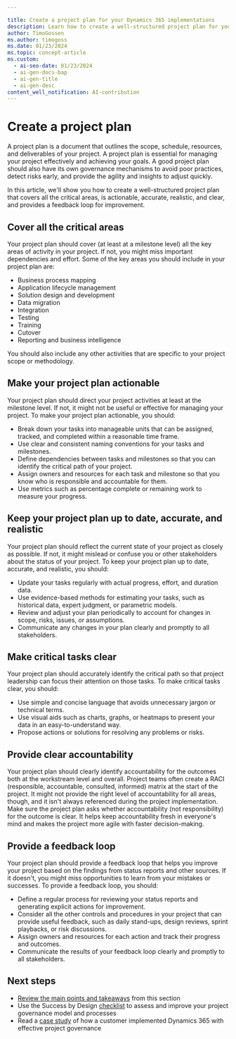```yaml
---

title: Create a project plan for your Dynamics 365 implementations
description: Learn how to create a well-structured project plan for your Dynamics 365 implementation that covers all the critical areas provides a feedback loop for improvement.
author: TimoGossen
ms.author: timogoss
ms.date: 01/23/2024
ms.topic: concept-article
ms.custom:
  - ai-seo-date: 01/23/2024
  - ai-gen-docs-bap
  - ai-gen-title
  - ai-gen-desc
content_well_notification: AI-contribution
---
```


# Create a project plan

A project plan is a document that outlines the scope, schedule, resources, and deliverables of your project. A project plan is essential for managing your project effectively and achieving your goals. A good project plan should also have its own governance mechanisms to avoid poor practices, detect risks early, and provide the agility and insights to adjust quickly.

In this article, we'll show you how to create a well-structured project plan that covers all the critical areas, is actionable, accurate, realistic, and clear, and provides a feedback loop for improvement.

## Cover all the critical areas

Your project plan should cover (at least at a milestone level) all the key areas of activity in your project. If not, you might miss important dependencies and effort. Some of the key areas you should include in your project plan are:

- Business process mapping
- Application lifecycle management
- Solution design and development
- Data migration
- Integration
- Testing
- Training
- Cutover
- Reporting and business intelligence

You should also include any other activities that are specific to your project scope or methodology.

## Make your project plan actionable

Your project plan should direct your project activities at least at the milestone level. If not, it might not be useful or effective for managing your project. To make your project plan actionable, you should:

- Break down your tasks into manageable units that can be assigned, tracked, and completed within a reasonable time frame.
- Use clear and consistent naming conventions for your tasks and milestones.
- Define dependencies between tasks and milestones so that you can identify the critical path of your project.
- Assign owners and resources for each task and milestone so that you know who is responsible and accountable for them.
- Use metrics such as percentage complete or remaining work to measure your progress.

## Keep your project plan up to date, accurate, and realistic

Your project plan should reflect the current state of your project as closely as possible. If not, it might mislead or confuse you or other stakeholders about the status of your project. To keep your project plan up to date, accurate, and realistic, you should:

- Update your tasks regularly with actual progress, effort, and duration data.
- Use evidence-based methods for estimating your tasks, such as historical data, expert judgment, or parametric models.
- Review and adjust your plan periodically to account for changes in scope, risks, issues, or assumptions.
- Communicate any changes in your plan clearly and promptly to all stakeholders.

## Make critical tasks clear

Your project plan should accurately identify the critical path so that project leadership can focus their attention on those tasks. To make critical tasks clear, you should:

- Use simple and concise language that avoids unnecessary jargon or technical terms.
- Use visual aids such as charts, graphs, or heatmaps to present your data in an easy-to-understand way.
- Propose actions or solutions for resolving any problems or risks.

## Provide clear accountability

Your project plan should clearly identify accountability for the outcomes both at the workstream level and overall. Project teams often create a RACI (responsible, accountable, consulted, informed) matrix at the start of the project. It might not provide the right level of accountability for all areas, though, and it isn't always referenced during the project implementation. Make sure the project plan asks whether accountability (not responsibility) for the outcome is clear. It helps keep accountability fresh in everyone's mind and makes the project more agile with faster decision-making.

## Provide a feedback loop

Your project plan should provide a feedback loop that helps you improve your project based on the findings from status reports and other sources. If it doesn't, you might miss opportunities to learn from your mistakes or successes. To provide a feedback loop, you should:

- Define a regular process for reviewing your status reports and generating explicit actions for improvement.
- Consider all the other controls and procedures in your project that can provide useful feedback, such as daily stand-ups, design reviews, sprint playbacks, or risk discussions.
- Assign owners and resources for each action and track their progress and outcomes.
- Communicate the results of your feedback loop clearly and promptly to all stakeholders.

## Next steps

- [Review the main points and takeaways](project-governance-conclusion.md) from this section
- Use the Success by Design [checklist](project-governance-checklist.md) to assess and improve your project governance model
and processes
- Read a [case study](project-governance-case-study.md) of how a customer implemented Dynamics 365 with effective project governance
